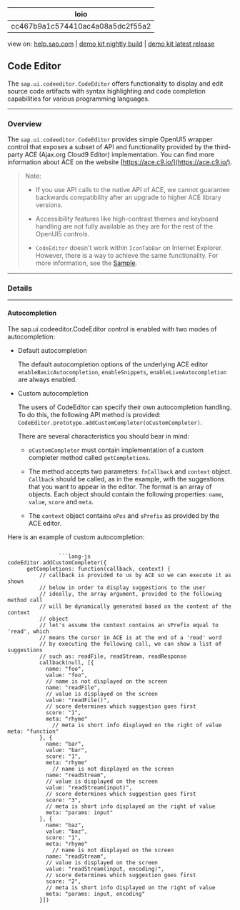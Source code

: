 | loio |
| -----|
| cc467b9a1c574410ac4a08a5dc2f55a2 |

<div id="loio">

view on: [help.sap.com](https://help.sap.com/viewer/DRAFT/3237636b137e43519a20ad5513c49ccb/latest/en-US/cc467b9a1c574410ac4a08a5dc2f55a2.html) | [demo kit nightly build](https://openui5nightly.hana.ondemand.com/#/topic/cc467b9a1c574410ac4a08a5dc2f55a2) | [demo kit latest release](https://openui5.hana.ondemand.com/#/topic/cc467b9a1c574410ac4a08a5dc2f55a2)</div>
<!-- loiocc467b9a1c574410ac4a08a5dc2f55a2 -->

## Code Editor

The `sap.ui.codeeditor.CodeEditor` offers functionality to display and edit source code artifacts with syntax highlighting and code completion capabilities for various programming languages.

***

### Overview

The `sap.ui.codeeditor.CodeEditor` provides simple OpenUI5 wrapper control that exposes a subset of API and functionality provided by the third-party ACE \(Ajax.org Cloud9 Editor\) implementation. You can find more information about ACE on the website [https://ace.c9.io/](https://ace.c9.io/).

> Note:
> -   If you use API calls to the native API of ACE, we cannot guarantee backwards compatibility after an upgrade to higher ACE library versions.
> 
> -   Accessibility features like high-contrast themes and keyboard handling are not fully available as they are for the rest of the OpenUI5 controls.
> 
> -   `CodeEditor` doesn't work within `IconTabBar` on Internet Explorer. However, there is a way to achieve the same functionality. For more information, see the [Sample](https://openui5.hana.ondemand.com/explored.html#/entity/sap.ui.codeeditor.CodeEditor/samples).
> 
> 
> 

***

<a name="loiocc467b9a1c574410ac4a08a5dc2f55a2__section_lsh_hbb_ybb"/>

### Details

***

#### Autocompletion

The sap.ui.codeeditor.CodeEditor control is enabled with two modes of autocompletion:

-   Default autocompletion

    The default autocompletion options of the underlying ACE editor `enableBasicAutocompletion`, `enableSnippets`, `enableLiveAutocompletion` are always enabled.

-   Custom autocompletion

    The users of CodeEditor can specify their own autocompletion handling. To do this, the following API method is provided: `CodeEditor.prototype.addCustomCompleter(oCustomCompleter)`.

    There are several characteristics you should bear in mind:

    -   `oCustomCompleter` must contain implementation of a custom completer method called `getCompletions`.

    -   The method accepts two parameters: `fnCallback` and `context` object. `Callback` should be called, as in the example, with the suggestions that you want to appear in the editor. The format is an array of objects. Each object should contain the following properties: `name`, `value`, `score` and `meta`.

    -   The `context` object contains `oPos` and `sPrefix` as provided by the ACE editor.


Here is an example of custom autocompletion:

```

				```lang-js
codeEditor.addCustomCompleter({
      getCompletions: function(callback, context) {
          // callback is provided to us by ACE so we can execute it as shown
          // below in order to display suggestions to the user
          // ideally, the array argument, provided to the following method call
          // will be dynamically generated based on the content of the context
          // object
          // let's assume the context contains an sPrefix equal to 'read', which
          // means the cursor in ACE is at the end of a 'read' word
          // by executing the following call, we can show a list of suggestions
          // such as: readFile, readStream, readResponse 
          callback(null, [{
            name: "foo",
            value: "foo",
            // name is not displayed on the screen
            name: "readFile",
            // value is displayed on the screen
            value: "readFile()",
            // score determines which suggestion goes first
            score: "1",
            meta: "rhyme"
              // meta is short info displayed on the right of value						meta: "function"
          }, {
            name: "bar",
            value: "bar",
            score: "1",
            meta: "rhyme"
              // name is not displayed on the screen
            name: "readStream",
            // value is displayed on the screen
            value: "readStream(input)",
            // score determines which suggestion goes first
            score: "3",
            // meta is short info displayed on the right of value
            meta: "params: input"
          }, {
            name: "baz",
            value: "baz",
            score: "1",
            meta: "rhyme"
              // name is not displayed on the screen
            name: "readStream",
            // value is displayed on the screen
            value: "readStream(input, encoding)",
            // score determines which suggestion goes first
            score: "2",
            // meta is short info displayed on the right of value
            meta: "params: input, encoding"
          }])

```


			
```

